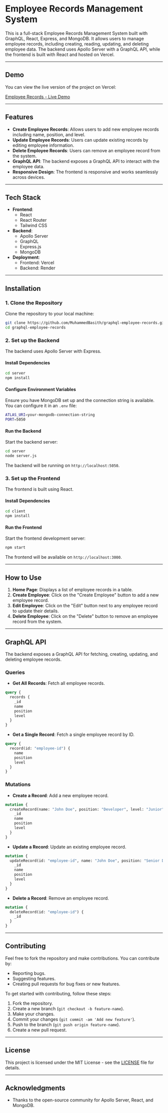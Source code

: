 # Employee Records Management System

This is a full-stack Employee Records Management System built with GraphQL, React, Express, and MongoDB. It allows users to manage employee records, including creating, reading, updating, and deleting employee data. The backend uses Apollo Server with a GraphQL API, while the frontend is built with React and hosted on Vercel.

---

## Demo

You can view the live version of the project on Vercel:

[Employee Records - Live Demo](https://graphql-employee-records.vercel.app/)

---

## Features

- **Create Employee Records**: Allows users to add new employee records including name, position, and level.
- **Update Employee Records**: Users can update existing records by editing employee information.
- **Delete Employee Records**: Users can remove an employee record from the system.
- **GraphQL API**: The backend exposes a GraphQL API to interact with the employee data.
- **Responsive Design**: The frontend is responsive and works seamlessly across devices.
  
---

## Tech Stack

- **Frontend**: 
  - React
  - React Router
  - Tailwind CSS
- **Backend**:
  - Apollo Server
  - GraphQL
  - Express.js
  - MongoDB
- **Deployment**:
  - Frontend: Vercel
  - Backend: Render
  
---

## Installation

### 1. Clone the Repository

Clone the repository to your local machine:

```bash
git clone https://github.com/MuhammedBasith/graphql-employee-records.git
cd graphql-employee-records
```

### 2. Set up the Backend

The backend uses Apollo Server with Express.

#### Install Dependencies

```bash
cd server
npm install
```

#### Configure Environment Variables

Ensure you have MongoDB set up and the connection string is available. You can configure it in an `.env` file:

```bash
ATLAS_URI=your-mongodb-connection-string
PORT=5050
```

#### Run the Backend

Start the backend server:

```bash
cd server
node server.js
```

The backend will be running on `http://localhost:5050`.

### 3. Set up the Frontend

The frontend is built using React.

#### Install Dependencies

```bash
cd client
npm install
```

#### Run the Frontend

Start the frontend development server:

```bash
npm start
```

The frontend will be available on `http://localhost:3000`.

---

## How to Use

1. **Home Page**: Displays a list of employee records in a table.
2. **Create Employee**: Click on the "Create Employee" button to add a new employee record.
3. **Edit Employee**: Click on the "Edit" button next to any employee record to update their details.
4. **Delete Employee**: Click on the "Delete" button to remove an employee record from the system.

---

## GraphQL API

The backend exposes a GraphQL API for fetching, creating, updating, and deleting employee records.

### Queries

- **Get All Records**: Fetch all employee records.

```graphql
query {
  records {
    _id
    name
    position
    level
  }
}
```

- **Get a Single Record**: Fetch a single employee record by ID.

```graphql
query {
  record(id: "employee-id") {
    name
    position
    level
  }
}
```

### Mutations

- **Create a Record**: Add a new employee record.

```graphql
mutation {
  createRecord(name: "John Doe", position: "Developer", level: "Junior") {
    _id
    name
    position
    level
  }
}
```

- **Update a Record**: Update an existing employee record.

```graphql
mutation {
  updateRecord(id: "employee-id", name: "John Doe", position: "Senior Developer", level: "Senior") {
    _id
    name
    position
    level
  }
}
```

- **Delete a Record**: Remove an employee record.

```graphql
mutation {
  deleteRecord(id: "employee-id") {
    _id
  }
}
```

---

## Contributing

Feel free to fork the repository and make contributions. You can contribute by:

- Reporting bugs.
- Suggesting features.
- Creating pull requests for bug fixes or new features.

To get started with contributing, follow these steps:

1. Fork the repository.
2. Create a new branch (`git checkout -b feature-name`).
3. Make your changes.
4. Commit your changes (`git commit -am 'Add new feature'`).
5. Push to the branch (`git push origin feature-name`).
6. Create a new pull request.

---

## License

This project is licensed under the MIT License - see the [LICENSE](LICENSE) file for details.

---

## Acknowledgments

- Thanks to the open-source community for Apollo Server, React, and MongoDB.